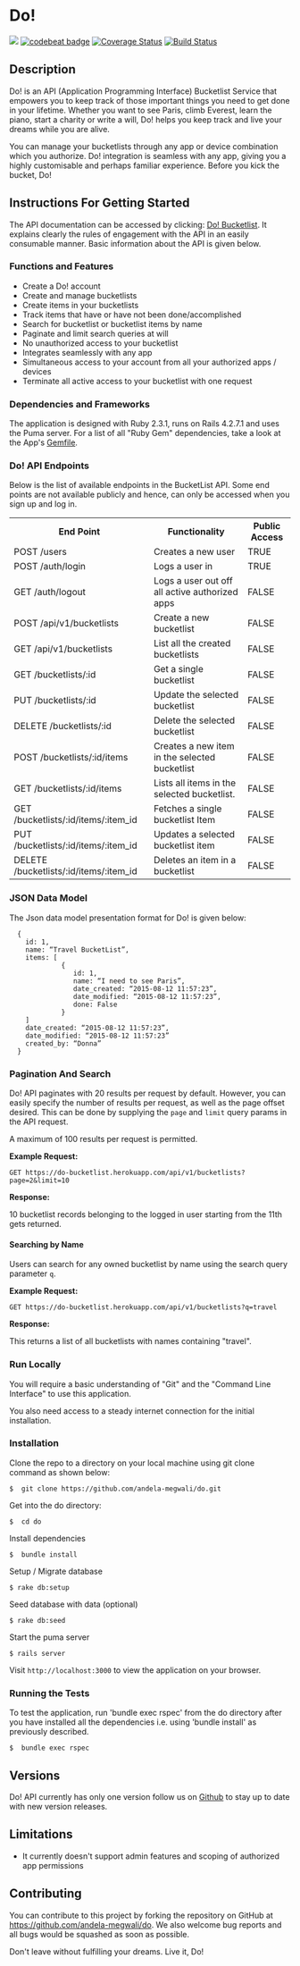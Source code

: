 # Do!
<a href="https://codeclimate.com/github/andela-megwali/do"><img src="https://codeclimate.com/github/andela-megwali/do/badges/gpa.svg" /></a>
<a href="https://codebeat.co/projects/github-com-andela-megwali-do"><img alt="codebeat badge" src="https://codebeat.co/badges/105a530d-fd9e-4234-8961-1a672817f187" /></a>
<a href='https://coveralls.io/github/andela-megwali/do?branch=develop'><img src='https://coveralls.io/repos/github/andela-megwali/do/badge.svg?branch=develop' alt='Coverage Status' /></a>
[![Build Status](https://travis-ci.org/andela-megwali/do.svg?branch=develop)](https://travis-ci.org/andela-megwali/do)

## Description

Do! is an API (Application Programming Interface) Bucketlist Service that empowers you to keep track of those important things you need to get done in your lifetime. Whether you want to see Paris, climb Everest, learn the piano, start a charity or write a will, Do! helps you keep track and live your dreams while you are alive.

You can manage your bucketlists through any app or device combination which you authorize. Do! integration is seamless with any app, giving you a highly customisable and perhaps familiar experience.
Before you kick the bucket, Do!

## Instructions For Getting Started

The API documentation can be accessed by clicking: [Do! Bucketlist](http://do-bucketlist.herokuapp.com). It explains clearly the rules of engagement with the API in an easily consumable manner. Basic information about the API is given below.

### Functions and Features

* Create a Do! account
* Create and manage bucketlists
* Create items in your bucketlists
* Track items that have or have not been done/accomplished
* Search for bucketlist or bucketlist items by name
* Paginate and limit search queries at will
* No unauthorized access to your bucketlist
* Integrates seamlessly with any app
* Simultaneous access to your account from all your authorized apps / devices
* Terminate all active access to your bucketlist with one request

### Dependencies and Frameworks

The application is designed with Ruby 2.3.1, runs on Rails 4.2.7.1 and uses the Puma server. For a list of all "Ruby Gem" dependencies, take a look at the App's [Gemfile](https://github.com/andela-megwali/do/blob/master/Gemfile).

### Do! API Endpoints

Below is the list of available endpoints in the BucketList API. Some end points are not available publicly and hence, can only be accessed when you sign up and log in.

<table>
  <tr>
    <th>End Point</th>
    <th>Functionality</th>
    <th>Public Access</th>
  </tr>

  <tr>
    <td>POST /users</td>
    <td>Creates a new user</td>
    <td>TRUE</td>
  </tr>

  <tr>
    <td>POST /auth/login</td>
    <td>Logs a user in</td>
    <td>TRUE</td>
  </tr>

  <tr>
    <td>GET /auth/logout</td>
    <td>Logs a user out off all active authorized apps</td>
    <td>FALSE</td>
  </tr>

  <tr>
    <td>POST /api/v1/bucketlists</td>
    <td>Create a new bucketlist</td>
    <td>FALSE</td>
  </tr>

  <tr>
    <td>GET /api/v1/bucketlists</td>
    <td>List all the created bucketlists</td>
    <td>FALSE</td>
  </tr>

  <tr>
    <td>GET /bucketlists/:id</td>
    <td>Get a single bucketlist</td>
    <td>FALSE</td>
  </tr>

  <tr>
    <td>PUT /bucketlists/:id</td>
    <td>Update the selected bucketlist</td>
    <td>FALSE</td>
  </tr>

  <tr>
    <td>DELETE /bucketlists/:id</td>
    <td>Delete the selected bucketlist</td>
    <td>FALSE</td>
  </tr>

  <tr>
    <td>POST /bucketlists/:id/items</td>
    <td>Creates a new item in the selected bucketlist</td>
    <td>FALSE</td>
  </tr>

  <tr>
    <td>GET /bucketlists/:id/items</td>
    <td>Lists all items in the selected bucketlist.</td>
    <td>FALSE</td>
  </tr>

  <tr>
    <td>GET /bucketlists/:id/items/:item_id</td>
    <td>Fetches a single bucketlist Item</td>
    <td>FALSE</td>
  </tr>

  <tr>
    <td>PUT /bucketlists/:id/items/:item_id</td>
    <td>Updates a selected bucketlist item</td>
    <td>FALSE</td>
  </tr>

  <tr>
    <td>DELETE /bucketlists/:id/items/:item_id</td>
    <td>Deletes an item in a bucketlist</td>
    <td>FALSE</td>
  </tr>
</table>

### JSON Data Model

The Json data model presentation format for Do! is given below:

      {
        id: 1,
        name: “Travel BucketList”,
        items: [
                 {
                    id: 1,
                    name: “I need to see Paris”,
                    date_created: “2015-08-12 11:57:23”,
                    date_modified: “2015-08-12 11:57:23”,
                    done: False
                 }
        ]
        date_created: “2015-08-12 11:57:23”,
        date_modified: “2015-08-12 11:57:23”
        created_by: “Donna”
      }

### Pagination And Search

Do! API paginates with 20 results per request by default. However, you can easily specify the number of results per request, as well as the page offset desired. This can be done by supplying the <code>page</code> and <code>limit</code> query params in the API request. 

A maximum of 100 results per request is permitted.

  <b>Example Request:</b>

    GET https://do-bucketlist.herokuapp.com/api/v1/bucketlists?page=2&limit=10

  <b>Response:</b>

  10 bucketlist records belonging to the logged in user starting from the 11th gets returned.

#### Searching by Name

Users can search for any owned bucketlist by name using the search query parameter <code>q</code>.

  <b>Example Request:</b>

    GET https://do-bucketlist.herokuapp.com/api/v1/bucketlists?q=travel

  <b>Response:</b>

  This returns a list of all bucketlists with names containing "travel".


### Run Locally

You will require a basic understanding of "Git" and the "Command Line Interface" to use this application.

You also need access to a steady internet connection for the initial installation.

### Installation

 Clone the repo to a directory on your local machine using git clone command as shown below:

    $  git clone https://github.com/andela-megwali/do.git

 Get into the do directory:

    $  cd do
    
 Install dependencies

    $  bundle install

 Setup / Migrate database

    $ rake db:setup

 Seed database with data (optional)

    $ rake db:seed

 Start the puma server

    $ rails server

 Visit <code>http://localhost:3000</code> to view the application on your browser.


### Running the Tests

To test the application, run 'bundle exec rspec' from the do directory after you have installed all the dependencies i.e. using 'bundle install' as previously described.

    $  bundle exec rspec


## Versions

Do! API currently has only one version follow us on [Github](https://github.com/andela-megwali/do) to stay up to date with new version releases.


## Limitations

  * It currently doesn't support admin features and scoping of authorized app permissions

## Contributing

You can contribute to this project by forking the repository on GitHub at https://github.com/andela-megwali/do.
We also welcome bug reports and all bugs would be squashed as soon as possible.

Don't leave without fulfilling your dreams. Live it, Do!
